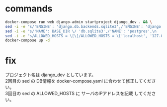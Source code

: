 # commands
```bash
docker-compose run web django-admin startproject django_dev . && \
sed -i -e "s/'ENGINE': 'django.db.backends.sqlite3',/'ENGINE': 'django.db.backends.postgresql',/" django_dev/settings.py && \
sed -i -e "s/'NAME': BASE_DIR \/ 'db.sqlite3',/'NAME': 'postgres',\n        'USER': 'postgres',\n        'PASSWORD': 'postgres',\n        'HOST': 'db',\n        'PORT': 5432,\n/" django_dev/settings.py && \
sed -i -e "s/ALLOWED_HOSTS = \[\]/ALLOWED_HOSTS = \['localhost', '127.0.0.1', '192.168.1.100'\]/" django_dev/settings.py && \
docker-compose up -d
```

# fix
プロジェクト名は django_dev としています。  
2回目の sed の DB情報を docker-compose.yaml に合わせて修正してください。  
3回目の sed の ALLOWED_HOSTS に サーバのIPアドレスを記載 してください。  